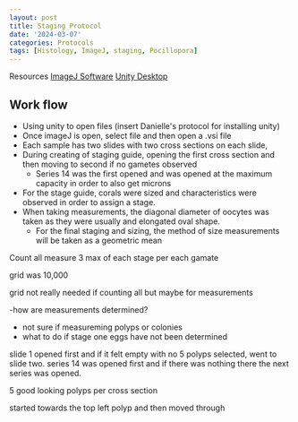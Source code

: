```yaml
---
layout: post
title: Staging Protocol
date: '2024-03-07'
categories: Protocols
tags: [Histology, ImageJ, staging, Pocillopora]
---
```


Resources 
[ImageJ Software](https://imagej.net/ij/download.html)
[Unity Desktop](https://ood.unity.rc.umass.edu)

## Work flow
- Using unity to open files (insert Danielle's protocol for installing unity)
- Once imageJ is open, select file and then open a .vsi file
- Each sample has two slides with two cross sections on each slide,
- During creating of staging guide, opening the first cross section and then moving to second if no gametes observed
	- Series 14 was the first opened and was opened at the maximum capacity in order to also get microns
- For the stage guide, corals were sized and characteristics were observed in order to assign a stage.
- When taking measurements, the diagonal diameter of oocytes was taken as they were usually and elongated oval shape.
	- For the final staging and sizing, the method of size measurements will be taken as a geometric mean



Count all
measure 3 max of each stage per each gamate 


grid was 10,000

grid not really needed if counting all but maybe for measurements

-how are measurements determined?
- not sure if measureming polyps or colonies 
- what to do if stage one eggs have not been determined 


slide 1 opened first and if it felt empty with no 5 polyps selected, went to slide two. series 14 was opened first and if there was nothing there the next series was opened.


5 good looking polyps per cross section

started towards the top left polyp and then moved through
